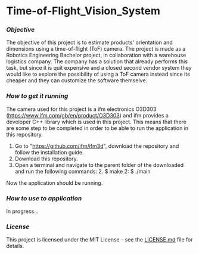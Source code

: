 # Time-of-Flight_Vision_System


### *Objective*
The objective of this project is to estimate products' orientation and dimensions using a time-of-flight (ToF) camera. 
The project is made as a Robotics Engineering Bachelor project, in collaboration with a warehouse logistics company.
The company has a solution that already performs this task, but since it is quit expensive and a closed second vendor system they would like to explore the possibility of using a ToF camera instead since its cheaper and they can customize the software themselve. 

### *How to get it running*
The camera used for this project is a ifm electronics O3D303 (https://www.ifm.com/gb/en/product/O3D303) and ifm provides a developer C++ library which is used in this project. This means that there are some step to be completed in order to be able to run the application in this repository.

1. Go to "https://github.com/ifm/ifm3d", download the repository and follow the installation guide.
1. Download this repository.
1. Open a terminal and navigate to the parent folder of the downloaded and run the following commands:
   2. $ make
   2: $ ./main

Now the application should be running.

### *How to use to application*
In progress...

### *License* 
This project is licensed under the MIT License - see the [LICENSE.md](https://github.com/Svendsen92/Machine_Vision/blob/master/LICENSE.md) file for details.

